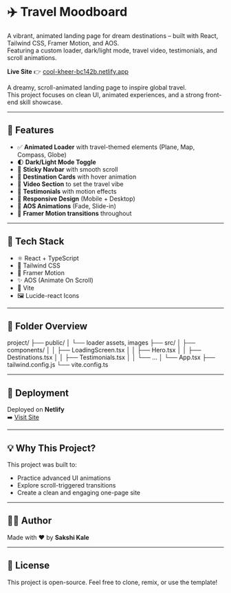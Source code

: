 # ✈️ Travel Moodboard

A vibrant, animated landing page for dream destinations – built with React, Tailwind CSS, Framer Motion, and AOS.  
Featuring a custom loader, dark/light mode, travel video, testimonials, and scroll animations.

**Live Site** 👉 [cool-kheer-bc142b.netlify.app](https://cool-kheer-bc142b.netlify.app)

A dreamy, scroll-animated landing page to inspire global travel.  
This project focuses on clean UI, animated experiences, and a strong front-end skill showcase.

---

## 🌟 Features

- ✅ **Animated Loader** with travel-themed elements (Plane, Map, Compass, Globe)
- 🌓 **Dark/Light Mode Toggle**
- 📍 **Sticky Navbar** with smooth scroll
- 📸 **Destination Cards** with hover animation
- 🎥 **Video Section** to set the travel vibe
- 💬 **Testimonials** with motion effects
- 🎯 **Responsive Design** (Mobile + Desktop)
- 🧠 **AOS Animations** (Fade, Slide-in)
- 🎨 **Framer Motion transitions** throughout

---

## 🧱 Tech Stack

- ⚛️ React + TypeScript
- 💨 Tailwind CSS
- 🎥 Framer Motion
- ✨ AOS (Animate On Scroll)
- 🎯 Vite
- 🖼️ Lucide-react Icons

---

## 📂 Folder Overview
project/
├── public/
│ └── loader assets, images
├── src/
│ ├── components/
│ │ ├── LoadingScreen.tsx
│ │ ├── Hero.tsx
│ │ ├── Destinations.tsx
│ │ ├── Testimonials.tsx
│ │ └── ...
│ └── App.tsx
├── tailwind.config.js
└── vite.config.ts

---

## 📌 Deployment

Deployed on **Netlify**  
➡️ [Visit Site](https://cool-kheer-bc142b.netlify.app)

---

## 💡 Why This Project?

This project was built to:
- Practice advanced UI animations
- Explore scroll-triggered transitions
- Create a clean and engaging one-page site

---

## 🙋‍♀️ Author

Made with ❤️ by **Sakshi Kale**

---

## 📌 License

This project is open-source. Feel free to clone, remix, or use the template!


